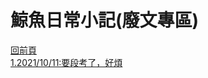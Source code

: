 # 鯨魚日常小記(廢文專區)  
[回前頁](https://whaleon120.github.io/blogs/blog.html)  
[1.2021/10/11:要段考了，好煩](https://WHALEon120.github.io/blogs/feeling/20211011)
